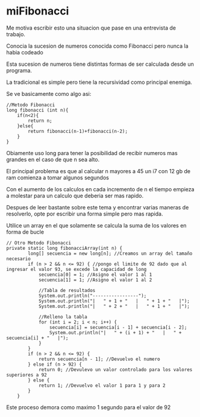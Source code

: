 # miFibonacci

Me motiva escribir esto una situacion que pase en una entrevista de trabajo.

Conocia la sucesion de numeros conocida como Fibonacci pero nunca la habia codeado

Esta sucesion de numeros tiene distintas formas de ser calculada desde un programa.

La tradicional es simple pero tiene la recursividad como principal enemiga.

Se ve basicamente como algo asi:

    //Metodo Fibonacci
    long fibonacci (int n){
        if(n<2){
            return n;
        }else{
            return fibonacci(n-1)+fibonacci(n-2);
        }
    }

Obiamente uso long para tener la posibilidad de recibir numeros mas grandes en el caso de que n sea alto.

El principal problema es que al calcular n mayores a 45 un i7 con 12 gb de ram comienza a tomar algunos segundos

Con el aumento de los calculos en cada incremento de n el tiempo empieza a molestar para un calculo que deberia ser mas rapido.

Despues de leer bastante sobre este tema y encontrar varias maneras de resolverlo, opte por escribir una forma simple pero mas rapida.

Utilice un array en el que solamente se calcula la suma de los valores en forma de bucle

    // Otro Metodo Fibonacci
    private static long fibonacciArray(int n) {
            long[] secuencia = new long[n]; //Creamos un array del tamaño necesario
            if (n > 2 && n <= 92) { //pongo el limite de 92 dado que al ingresar el valor 93, se excede la capacidad de long
                secuencia[0] = 1; //Asigno el valor 1 al 1
                secuencia[1] = 1; //Asigno el valor 1 al 2

                //Tabla de resultados
                System.out.println("-----------------");
                System.out.println("|   " + 1 + "   |   " + 1 + "   |");
                System.out.println("|   " + 2 + "   |   " + 1 + "   |");
                
                //Relleno la tabla
                for (int i = 2; i < n; i++) {
                    secuencia[i] = secuencia[i - 1] + secuencia[i - 2];
                    System.out.println("|   " + (i + 1) + "   |   " + secuencia[i] + "   |");
                }
            }
            if (n > 2 && n <= 92) {
                return secuencia[n - 1]; //Devuelvo el numero
            } else if (n > 92) {
                return 0; //Devulevo un valor controlado para los valores superiores a 92
            } else {
                return 1; //Devuelvo el valor 1 para 1 y para 2
            }
        }

Este proceso demora como maximo 1 segundo para el valor de 92 

